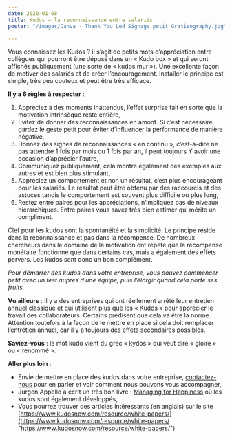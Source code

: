 ```yaml
---
date: 2020-01-08
title: Kudos – la reconnaissance entre salariés
poster: "/images/Canva - Thank You Led Signage petit Gratisography.jpg"

---
```

Vous connaissez les Kudos ? il s’agit de petits mots d’appréciation entre collègues qui pourront être déposé dans un « Kudo box » et qui seront affichés publiquement (une sorte de « kudos mur »). Une excellente façon de motiver des salariés et de créer l’encouragement. Installer le principe est simple, très peu couteux et peut être très efficace.

**Il y a 6 règles à respecter** :

1. Appréciez à des moments inattendus, l’effet surprise fait en sorte que la motivation intrinsèque reste entière,
2. Evitez de donner des reconnaissances en amont. Si c’est nécessaire, gardez le geste petit pour éviter d’influencer la performance de manière négative,
3. Donnez des signes de reconnaissances « en continu », c’est-à-dire ne pas attendre 1 fois par mois ou 1 fois par an, il peut toujours Y avoir une occasion d’apprécier l’autre,
4. Communiquez publiquement, cela montre également des exemples aux autres et est bien plus stimulant,
5. Appréciez un comportement et non un résultat, c’est plus encourageant pour les salariés. Le résultat peut être obtenu par des raccourcis et des astuces tandis le comportement est souvent plus difficile ou plus long,
6. Restez entre paires pour les appréciations, n’impliquez pas de niveaux hiérarchiques. Entre paires vous savez très bien estimer qui mérite un compliment.

Clef pour les kudos sont la spontanéité et la simplicité. Le principe réside dans la reconnaissance et pas dans la récompense. De nombreux chercheurs dans le domaine de la motivation ont répété que la récompense monétaire fonctionne que dans certains cas, mais a également des effets pervers. Les kudos sont donc un bon complément.

_Pour démarrer des kudos dans votre entreprise, vous pouvez commencer petit avec un test auprès d’une équipe, puis l’élargir quand cela porte ses fruits._

**Vu ailleurs** : il y a des entreprises qui ont réellement arrêté leur entretien annuel classique et qui utilisent plus que les « Kudos » pour apprécier le travail des collaborateurs. Certains prédisent que cela va être la norme. Attention toutefois à la façon de le mettre en place si cela doit remplacer l’entretien annuel, car il y a toujours des effets secondaires possibles.

**Saviez-vous** : le mot kudo vient du grec « kydos » qui veut dire « gloire » ou « renommé ».

**Aller plus loin** :

* Envie de mettre en place des kudos dans votre entreprise, [contactez-nous](mailto:contact@precious-prana.com) pour en parler et voir comment nous pouvons vous accompagner,
* Jurgen Appello a écrit un très bon livre : [Managing for Happiness](http://jurgenappelo.com/managing-for-happiness/) où les kudos sont également développés,
* Vous pourrez trouver des articles intéressants (en anglais) sur le site [https://www.kudosnow.com/resource/white-papers/](https://www.kudosnow.com/resource/white-papers/ "https://www.kudosnow.com/resource/white-papers/") 